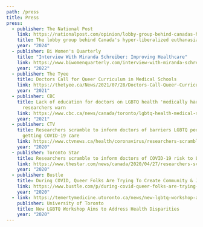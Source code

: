 ```yaml
---
path: /press
title: Press
press:
  - publisher: The National Post
    link: https://nationalpost.com/opinion/lobby-group-behind-canadas-hyper-liberalized-euthanasia-regime
    title: The lobby group behind Canada's hyper-liberalized euthanasia regime
    year: "2024"
  - publisher: Bi Women's Quarterly
    title: "Interview With Miranda Schreiber: Improving Healthcare"
    link: https://www.biwomenquarterly.com/interview-with-miranda-schreiber-improving-health-care-for-bisexual-and-other-2slgbtqia-individuals-through-better-training-of-medical-practitioners/
    year: "2022"
  - publisher: The Tyee
    title: Doctors Call for Queer Curriculum in Medical Schools
    link: https://thetyee.ca/News/2021/07/28/Doctors-Call-Queer-Curriculum-Medical-Schools/
    year: "2021"
  - publisher: CBC
    title: Lack of education for doctors on LGBTQ health 'medically harmful,'
      researchers warn
    link: https://www.cbc.ca/news/canada/toronto/lgbtq-health-medical-school-1.6080793
    year: "2021"
  - publisher: CTV
    title: Researchers scramble to inform doctors of barriers LGBTQ people face in
      getting COVID-19 care
    link: https://www.ctvnews.ca/health/coronavirus/researchers-scramble-to-inform-doctors-of-barriers-lgbtq-people-face-in-getting-covid-19-care-1.4913848
    year: "2020"
  - publisher: Toronto Star
    title: Researchers scramble to inform doctors of COVID-19 risk to LGBTQ
    link: https://www.thestar.com/news/canada/2020/04/27/researchers-scramble-to-inform-doctors-of-covid-19-risk-to-lgbtq.html
    year: "2020"
  - publisher: Bustle
    title: During COVID, Queer Folks Are Trying To Create Community & Joy
    link: https://www.bustle.com/p/during-covid-queer-folks-are-trying-to-create-community-joy-22879931
    year: "2020"
  - link: https://temertymedicine.utoronto.ca/news/new-lgbtq-workshop-aims-address-health-disparities
    publisher: University of Toronto
    title: New LGBTQ Workshop Aims to Address Health Disparities
    year: "2020"
---
```

